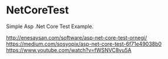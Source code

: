 # NetCoreTest
Simple Asp .Net Core Test Example.

http://enesaysan.com/software/asp-net-core-test-ornegi/
https://medium.com/sosyopix/asp-net-core-test-6f71e49038b0
https://www.youtube.com/watch?v=fWSNVC8vu5A
